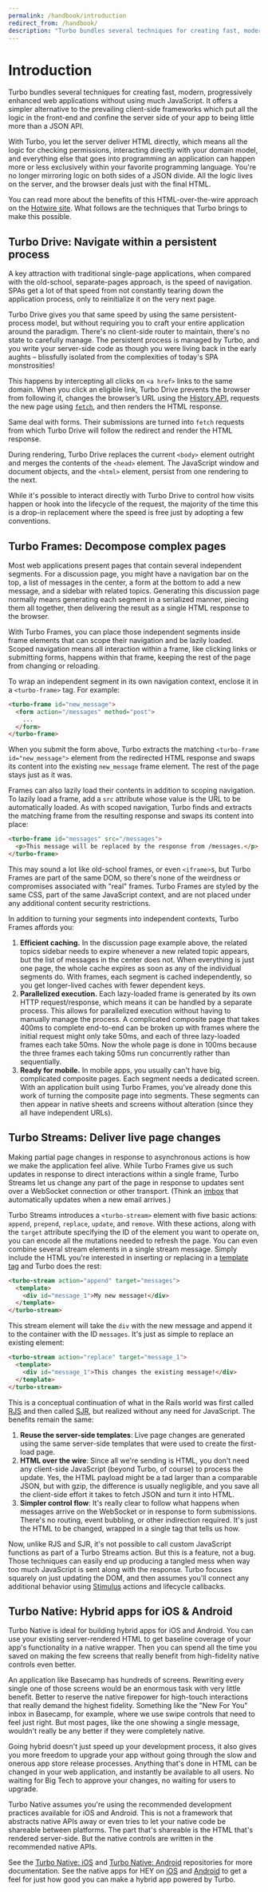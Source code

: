 ```yaml
---
permalink: /handbook/introduction
redirect_from: /handbook/
description: "Turbo bundles several techniques for creating fast, modern web applications without having to reach for a client-side JavaScript framework."
---
```


# Introduction

Turbo bundles several techniques for creating fast, modern, progressively enhanced web applications without using much JavaScript. It offers a simpler alternative to the prevailing client-side frameworks which put all the logic in the front-end and confine the server side of your app to being little more than a JSON API.

With Turbo, you let the server deliver HTML directly, which means all the logic for checking permissions, interacting directly with your domain model, and everything else that goes into programming an application can happen more or less exclusively within your favorite programming language. You're no longer mirroring logic on both sides of a JSON divide. All the logic lives on the server, and the browser deals just with the final HTML.

You can read more about the benefits of this HTML-over-the-wire approach on the <a href="https://hotwire.dev/">Hotwire site</a>. What follows are the techniques that Turbo brings to make this possible.

## Turbo Drive: Navigate within a persistent process

A key attraction with traditional single-page applications, when compared with the old-school, separate-pages approach, is the speed of navigation. SPAs get a lot of that speed from not constantly tearing down the application process, only to reinitialize it on the very next page.

Turbo Drive gives you that same speed by using the same persistent-process model, but without requiring you to craft your entire application around the paradigm. There's no client-side router to maintain, there's no state to carefully manage. The persistent process is managed by Turbo, and you write your server-side code as though you were living back in the early aughts – blissfully isolated from the complexities of today's SPA monstrosities!

This happens by intercepting all clicks on `<a href>` links to the same domain. When you click an eligible link, Turbo Drive prevents the browser from following it, changes the browser’s URL using the <a href="https://developer.mozilla.org/en-US/docs/Web/API/History">History API</a>, requests the new page using <a href="https://developer.mozilla.org/en-US/docs/Web/API/fetch">`fetch`</a>, and then renders the HTML response.

Same deal with forms. Their submissions are turned into `fetch` requests from which Turbo Drive will follow the redirect and render the HTML response.

During rendering, Turbo Drive replaces the current `<body>` element outright and merges the contents of the `<head>` element. The JavaScript window and document objects, and the `<html>` element, persist from one rendering to the next.

While it's possible to interact directly with Turbo Drive to control how visits happen or hook into the lifecycle of the request, the majority of the time this is a drop-in replacement where the speed is free just by adopting a few conventions.


## Turbo Frames: Decompose complex pages

Most web applications present pages that contain several independent segments. For a discussion page, you might have a navigation bar on the top, a list of messages in the center, a form at the bottom to add a new message, and a sidebar with related topics. Generating this discussion page normally means generating each segment in a serialized manner, piecing them all together, then delivering the result as a single HTML response to the browser.

With Turbo Frames, you can place those independent segments inside frame elements that can scope their navigation and be lazily loaded. Scoped navigation means all interaction within a frame, like clicking links or submitting forms, happens within that frame, keeping the rest of the page from changing or reloading.

To wrap an independent segment in its own navigation context, enclose it in a `<turbo-frame>` tag. For example:

```html
<turbo-frame id="new_message">
  <form action="/messages" method="post">
    ...
  </form>
</turbo-frame>
```

When you submit the form above, Turbo extracts the matching `<turbo-frame id="new_message">` element from the redirected HTML response and swaps its content into the existing `new_message` frame element. The rest of the page stays just as it was.

Frames can also lazily load their contents in addition to scoping navigation. To lazily load a frame, add a `src` attribute whose value is the URL to be automatically loaded. As with scoped navigation, Turbo finds and extracts the matching frame from the resulting response and swaps its content into place:

```html
<turbo-frame id="messages" src="/messages">
  <p>This message will be replaced by the response from /messages.</p>
</turbo-frame>
```

This may sound a lot like old-school frames, or even `<iframe>`s, but Turbo Frames are part of the same DOM, so there's none of the weirdness or compromises associated with "real" frames. Turbo Frames are styled by the same CSS, part of the same JavaScript context, and are not placed under any additional content security restrictions.

In addition to turning your segments into independent contexts, Turbo Frames affords you:

1. **Efficient caching.** In the discussion page example above, the related topics sidebar needs to expire whenever a new related topic appears, but the list of messages in the center does not. When everything is just one page, the whole cache expires as soon as any of the individual segments do. With frames, each segment is cached independently, so you get longer-lived caches with fewer dependent keys.
1. **Parallelized execution.** Each lazy-loaded frame is generated by its own HTTP request/response, which means it can be handled by a separate process. This allows for parallelized execution without having to manually manage the process. A complicated composite page that takes 400ms to complete end-to-end can be broken up with frames where the initial request might only take 50ms, and each of three lazy-loaded frames each take 50ms. Now the whole page is done in 100ms because the three frames each taking 50ms run concurrently rather than sequentially.
1. **Ready for mobile.** In mobile apps, you usually can't have big, complicated composite pages. Each segment needs a dedicated screen. With an application built using Turbo Frames, you've already done this work of turning the composite page into segments. These segments can then appear in native sheets and screens without alteration (since they all have independent URLs).


## Turbo Streams: Deliver live page changes

Making partial page changes in response to asynchronous actions is how we make the application feel alive. While Turbo Frames give us such updates in response to direct interactions within a single frame, Turbo Streams let us change any part of the page in response to updates sent over a WebSocket connection or other transport. (Think an <a href="http://itsnotatypo.com">imbox</a> that automatically updates when a new email arrives.)

Turbo Streams introduces a `<turbo-stream>` element with five basic actions: `append`, `prepend`, `replace`, `update`, and `remove`. With these actions, along with the `target` attribute specifying the ID of the element you want to operate on, you can encode all the mutations needed to refresh the page. You can even combine several stream elements in a single stream message. Simply include the HTML you're interested in inserting or replacing in a <a href="https://developer.mozilla.org/en-US/docs/Web/HTML/Element/template">template tag</a> and Turbo does the rest:

```html
<turbo-stream action="append" target="messages">
  <template>
    <div id="message_1">My new message!</div>
  </template>
</turbo-stream>
```

This stream element will take the `div` with the new message and append it to the container with the ID `messages`. It's just as simple to replace an existing element:

```html
<turbo-stream action="replace" target="message_1">
  <template>
    <div id="message_1">This changes the existing message!</div>
  </template>
</turbo-stream>
```

This is a conceptual continuation of what in the Rails world was first called <a href="https://weblog.rubyonrails.org/2006/3/28/rails-1-1-rjs-active-record-respond_to-integration-tests-and-500-other-things/">RJS</a> and then called <a href="https://signalvnoise.com/posts/3697-server-generated-javascript-responses">SJR</a>, but realized without any need for JavaScript. The benefits remain the same:

1. **Reuse the server-side templates**: Live page changes are generated using the same server-side templates that were used to create the first-load page.
1. **HTML over the wire**: Since all we're sending is HTML, you don't need any client-side JavaScript (beyond Turbo, of course) to process the update. Yes, the HTML payload might be a tad larger than a comparable JSON, but with gzip, the difference is usually negligible, and you save all the client-side effort it takes to fetch JSON and turn it into HTML.
1. **Simpler control flow**: It's really clear to follow what happens when messages arrive on the WebSocket or in response to form submissions. There's no routing, event bubbling, or other indirection required. It's just the HTML to be changed, wrapped in a single tag that tells us how.

Now, unlike RJS and SJR, it's not possible to call custom JavaScript functions as part of a Turbo Streams action. But this is a feature, not a bug. Those techniques can easily end up producing a tangled mess when way too much JavaScript is sent along with the response. Turbo focuses squarely on just updating the DOM, and then assumes you'll connect any additional behavior using <a href="https://stimulusjs.org">Stimulus</a> actions and lifecycle callbacks.


## Turbo Native: Hybrid apps for iOS & Android

Turbo Native is ideal for building hybrid apps for iOS and Android. You can use your existing server-rendered HTML to get baseline coverage of your app's functionality in a native wrapper. Then you can spend all the time you saved on making the few screens that really benefit from high-fidelity native controls even better.

An application like Basecamp has hundreds of screens. Rewriting every single one of those screens would be an enormous task with very little benefit. Better to reserve the native firepower for high-touch interactions that really demand the highest fidelity. Something like the "New For You" inbox in Basecamp, for example, where we use swipe controls that need to feel just right. But most pages, like the one showing a single message, wouldn't really be any better if they were completely native.

Going hybrid doesn't just speed up your development process, it also gives you more freedom to upgrade your app without going through the slow and onerous app store release processes. Anything that's done in HTML can be changed in your web application, and instantly be available to all users. No waiting for Big Tech to approve your changes, no waiting for users to upgrade.

Turbo Native assumes you're using the recommended development practices available for iOS and Android. This is not a framework that abstracts native APIs away or even tries to let your native code be shareable between platforms. The part that's shareable is the HTML that's rendered server-side. But the native controls are written in the recommended native APIs.

See the <a href="https://github.com/hotwired/turbo-ios">Turbo Native: iOS</a> and <a href="https://github.com/hotwired/turbo-android">Turbo Native: Android</a> repositories for more documentation. See the native apps for HEY on <a href="https://apps.apple.com/us/app/hey-email/id1506603805">iOS</a> and <a href="https://play.google.com/store/apps/details?id=com.basecamp.hey&hl=en_US&gl=US">Android</a> to get a feel for just how good you can make a hybrid app powered by Turbo.
